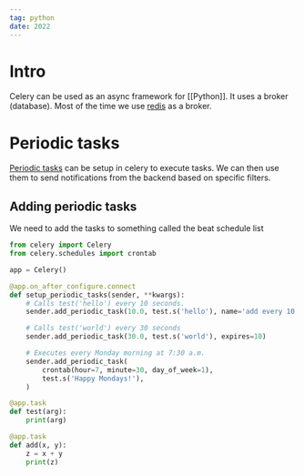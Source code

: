 ```yaml
---
tag: python
date: 2022
---
```

# Intro
Celery can be used as an async framework for [[Python]]. It uses a broker (database). Most of the time we use [redis](https://docs.celeryq.dev/en/stable/getting-started/backends-and-brokers/redis.html) as a broker. 
# Periodic tasks
[Periodic tasks](https://docs.celeryq.dev/en/stable/userguide/periodic-tasks.html) can be setup in celery to execute tasks. We can then use them to send notifications from the backend based on specific filters. 
## Adding periodic tasks
We need to add the tasks to something called the beat schedule list

```python
from celery import Celery
from celery.schedules import crontab

app = Celery()

@app.on_after_configure.connect
def setup_periodic_tasks(sender, **kwargs):
    # Calls test('hello') every 10 seconds.
    sender.add_periodic_task(10.0, test.s('hello'), name='add every 10')

    # Calls test('world') every 30 seconds
    sender.add_periodic_task(30.0, test.s('world'), expires=10)

    # Executes every Monday morning at 7:30 a.m.
    sender.add_periodic_task(
        crontab(hour=7, minute=30, day_of_week=1),
        test.s('Happy Mondays!'),
    )

@app.task
def test(arg):
    print(arg)

@app.task
def add(x, y):
    z = x + y
    print(z)
```
